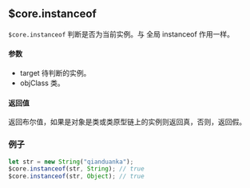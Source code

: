 ## $core.instanceof

`$core.instanceof` 判断是否为当前实例。与 全局 instanceof 作用一样。

#### 参数

- target 待判断的实例。
- objClass 类。

#### 返回值

返回布尔值，如果是对象是类或类原型链上的实例则返回真，否则，返回假。

### 例子

```javascript
let str = new String("qianduanka");
$core.instanceof(str, String); // true
$core.instanceof(str, Object); // true
```
